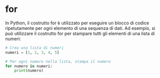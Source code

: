 # for

In Python, il costrutto for è utilizzato per eseguire un blocco di codice ripetutamente per ogni elemento di una sequenza di dati. Ad esempio, si può utilizzare il costrutto for per stampare tutti gli elementi di una lista di numeri:

```python
# Crea una lista di numeri
numeri = [1, 2, 3, 4, 5]

# Per ogni numero nella lista, stampa il numero
for numero in numeri:
    print(numero)
```